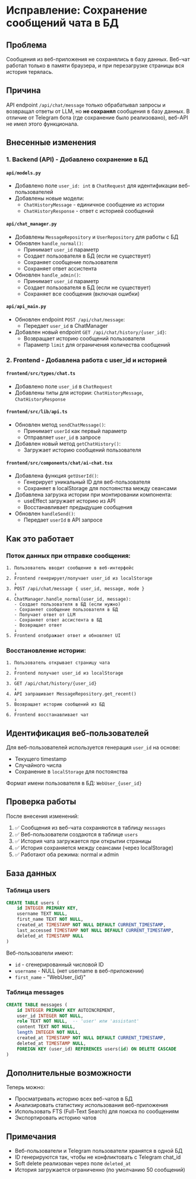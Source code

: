 # Исправление: Сохранение сообщений чата в БД

## Проблема
Сообщения из веб-приложения не сохранялись в базу данных. Веб-чат работал только в памяти браузера, и при перезагрузке страницы вся история терялась.

## Причина
API endpoint `/api/chat/message` только обрабатывал запросы и возвращал ответы от LLM, но **не сохранял** сообщения в базу данных. В отличие от Telegram бота (где сохранение было реализовано), веб-API не имел этого функционала.

## Внесенные изменения

### 1. Backend (API) - Добавлено сохранение в БД

#### `api/models.py`
- Добавлено поле `user_id: int` в `ChatRequest` для идентификации веб-пользователей
- Добавлены новые модели:
  - `ChatHistoryMessage` - единичное сообщение из истории
  - `ChatHistoryResponse` - ответ с историей сообщений

#### `api/chat_manager.py`
- Добавлены `MessageRepository` и `UserRepository` для работы с БД
- Обновлен `handle_normal()`:
  - Принимает `user_id` параметр
  - Создает пользователя в БД (если не существует)
  - Сохраняет сообщение пользователя
  - Сохраняет ответ ассистента
- Обновлен `handle_admin()`:
  - Принимает `user_id` параметр
  - Создает пользователя в БД (если не существует)
  - Сохраняет все сообщения (включая ошибки)

#### `api/api_main.py`
- Обновлен endpoint `POST /api/chat/message`:
  - Передает `user_id` в ChatManager
- Добавлен новый endpoint `GET /api/chat/history/{user_id}`:
  - Возвращает историю сообщений пользователя
  - Параметр `limit` для ограничения количества сообщений

### 2. Frontend - Добавлена работа с user_id и историей

#### `frontend/src/types/chat.ts`
- Добавлено поле `user_id` в `ChatRequest`
- Добавлены типы для истории: `ChatHistoryMessage`, `ChatHistoryResponse`

#### `frontend/src/lib/api.ts`
- Обновлен метод `sendChatMessage()`:
  - Принимает `userId` как первый параметр
  - Отправляет `user_id` в запросе
- Добавлен новый метод `getChatHistory()`:
  - Загружает историю сообщений пользователя

#### `frontend/src/components/chat/ai-chat.tsx`
- Добавлена функция `getUserId()`:
  - Генерирует уникальный ID для веб-пользователя
  - Сохраняет в localStorage для постоянства между сеансами
- Добавлена загрузка истории при монтировании компонента:
  - useEffect загружает историю из API
  - Восстанавливает предыдущие сообщения
- Обновлен `handleSend()`:
  - Передает `userId` в API запросе

## Как это работает

### Поток данных при отправке сообщения:

```
1. Пользователь вводит сообщение в веб-интерфейс
   ↓
2. Frontend генерирует/получает user_id из localStorage
   ↓
3. POST /api/chat/message { user_id, message, mode }
   ↓
4. ChatManager.handle_normal(user_id, message):
   - Создает пользователя в БД (если нужно)
   - Сохраняет сообщение пользователя в БД
   - Получает ответ от LLM
   - Сохраняет ответ ассистента в БД
   - Возвращает ответ
   ↓
5. Frontend отображает ответ и обновляет UI
```

### Восстановление истории:

```
1. Пользователь открывает страницу чата
   ↓
2. Frontend получает user_id из localStorage
   ↓
3. GET /api/chat/history/{user_id}
   ↓
4. API запрашивает MessageRepository.get_recent()
   ↓
5. Возвращает историю сообщений из БД
   ↓
6. Frontend восстанавливает чат
```

## Идентификация веб-пользователей

Для веб-пользователей используется генерация `user_id` на основе:
- Текущего timestamp
- Случайного числа
- Сохранение в `localStorage` для постоянства

Формат имени пользователя в БД: `WebUser_{user_id}`

## Проверка работы

После внесения изменений:

1. ✅ Сообщения из веб-чата сохраняются в таблицу `messages`
2. ✅ Веб-пользователи создаются в таблице `users`
3. ✅ История чата загружается при открытии страницы
4. ✅ История сохраняется между сеансами (через localStorage)
5. ✅ Работают оба режима: normal и admin

## База данных

### Таблица users
```sql
CREATE TABLE users (
    id INTEGER PRIMARY KEY,
    username TEXT NULL,
    first_name TEXT NOT NULL,
    created_at TIMESTAMP NOT NULL DEFAULT CURRENT_TIMESTAMP,
    last_accessed TIMESTAMP NOT NULL DEFAULT CURRENT_TIMESTAMP,
    deleted_at TIMESTAMP NULL
)
```

Веб-пользователи имеют:
- `id` - сгенерированный числовой ID
- `username` - NULL (нет username в веб-приложении)
- `first_name` - "WebUser_{id}"

### Таблица messages
```sql
CREATE TABLE messages (
    id INTEGER PRIMARY KEY AUTOINCREMENT,
    user_id INTEGER NOT NULL,
    role TEXT NOT NULL,  -- 'user' или 'assistant'
    content TEXT NOT NULL,
    length INTEGER NOT NULL,
    created_at TIMESTAMP NOT NULL DEFAULT CURRENT_TIMESTAMP,
    deleted_at TIMESTAMP NULL,
    FOREIGN KEY (user_id) REFERENCES users(id) ON DELETE CASCADE
)
```

## Дополнительные возможности

Теперь можно:
- Просматривать историю всех веб-чатов в БД
- Анализировать статистику использования веб-приложения
- Использовать FTS (Full-Text Search) для поиска по сообщениям
- Экспортировать историю чатов

## Примечания

- Веб-пользователи и Telegram пользователи хранятся в одной БД
- ID генерируются так, чтобы не конфликтовать с Telegram chat_id
- Soft delete реализован через поле `deleted_at`
- История загружается ограниченно (по умолчанию 50 сообщений)


